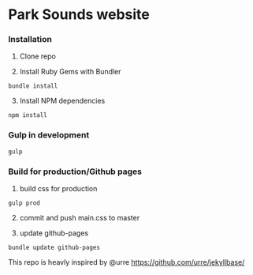 # Park Sounds website

### Installation

1) Clone repo

2) Install Ruby Gems with Bundler

```
bundle install
```

3) Install NPM dependencies
```
npm install
```

### Gulp in development
```
gulp
```

### Build for production/Github pages

1) build css for production
```
gulp prod
```

2) commit and push main.css to master

3) update github-pages
```
bundle update github-pages
```

This repo is heavly inspired by @urre https://github.com/urre/jekyllbase/
